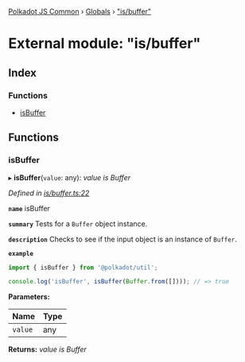 [Polkadot JS Common](../README.md) › [Globals](../globals.md) › ["is/buffer"](_is_buffer_.md)

# External module: "is/buffer"

## Index

### Functions

* [isBuffer](_is_buffer_.md#isbuffer)

## Functions

###  isBuffer

▸ **isBuffer**(`value`: any): *value is Buffer*

*Defined in [is/buffer.ts:22](https://github.com/polkadot-js/common/blob/4e4ff5de/packages/util/src/is/buffer.ts#L22)*

**`name`** isBuffer

**`summary`** Tests for a `Buffer` object instance.

**`description`** 
Checks to see if the input object is an instance of `Buffer`.

**`example`** 
<BR>

```javascript
import { isBuffer } from '@polkadot/util';

console.log('isBuffer', isBuffer(Buffer.from([]))); // => true
```

**Parameters:**

Name | Type |
------ | ------ |
`value` | any |

**Returns:** *value is Buffer*
